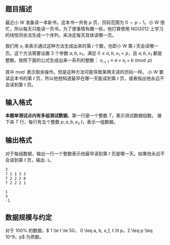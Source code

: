 ## 题目描述

最近小 W 准备读一本新书，这本书一共有 $p$ 页，页码范围为 $0 \sim p-1$。小 W 很忙，所以每天只能读一页书。为了使事情有趣一些，他打算使用 NOI2012 上学习的线性同余法生成一个序列，来决定每天具体读哪一页。

我们用 $x_i$ 来表示通过这种方法生成出来的第 $i$ 个数，也即小 W 第 $i$ 天会读哪一页。这个方法需要设置 $3$ 个参数 $a,b,x_1$，满足 $0\leq a,b,x_1\lt p$，且 $a,b,x_1$ 都是整数。按照下面的公式生成出来一系列的整数： $x_{i+1} \equiv a \times x_i+b \pmod p$

其中 $\operatorname{mod}$ 表示取余操作。但是这种方法可能导致某两天读的页码一样。 小 W 要读这本书的第 $t$ 页，所以他想知道最早在哪一天能读到第 $t$ 页，或者指出他永远不会读到第 $t$ 页。

## 输入格式

**本题单测试点内有多组测试数据**。第一行是一个整数 $T$，表示测试数据组数。 接下来 $T$ 行，每行有五个整数 $p,a,b,x_1,t$，表示一组数据。

## 输出格式

对于每组数据，输出一行一个整数表示他最早读到第 $t$ 页是哪一天。如果他永远不会读到第 $t$ 页，输出`-1`。



```input1
3
7 1 1 3 3
7 2 2 2 0
7 2 2 2 1
```



```output1
1 
3 
-1
```

## 数据规模与约定

对于 $100\%$ 的数据，$ 1 \le t \le 50， 0 \leq a, b, x_1, t \lt p，2 \leq p \leq 10^9$，$p$ 为质数。

